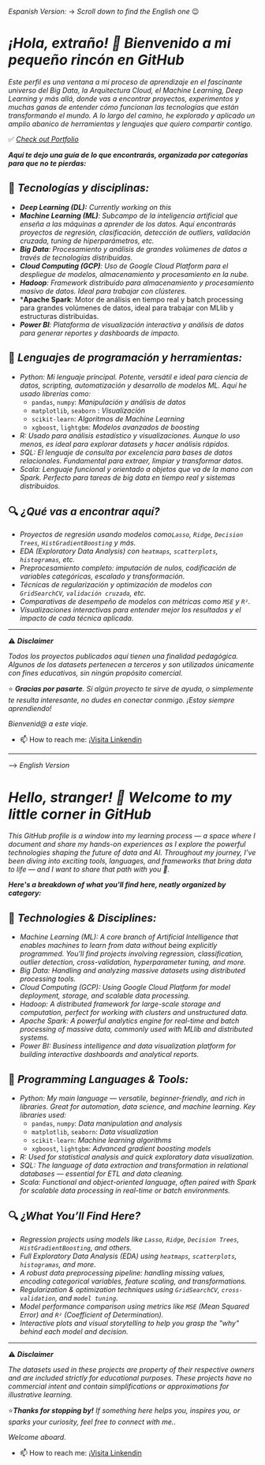 *Espanish Version:*  -> *Scroll down to find the English one* 😉
# *¡Hola, extraño! 👋 Bienvenido a mi pequeño rincón en GitHub*

*Este perfil es una ventana a mi proceso de aprendizaje en el fascinante universo del Big Data, la Arquitectura Cloud, el Machine Learning, Deep Learning y más allá, donde vas a encontrar proyectos, experimentos y muchas ganas de entender cómo funcionan las tecnologías que están transformando el mundo. A lo largo del camino, he explorado y aplicado un amplio abanico de herramientas y lenguajes que quiero compartir contigo.*

✅ *[Check out Portfolio](https://github.com/Oridi24/Portfolio.git)*

***Aquí te dejo una guía de lo que encontrarás, organizada por categorías para que no te pierdas:***

## 🧠 *Tecnologías y disciplinas:*
- ***Deep Learning (DL):** Currently working on this*
- ***Machine Learning (ML)**: Subcampo de la inteligencia artificial que enseña a las máquinas a aprender de los datos. Aquí encontrarás proyectos de regresión, clasificación, detección de outliers, validación cruzada, tuning de hiperparámetros, etc.*
- ***Big Data**: Procesamiento y análisis de grandes volúmenes de datos a través de tecnologías distribuidas.*
- ***Cloud Computing (GCP)**: Uso de Google Cloud Platform para el despliegue de modelos, almacenamiento y procesamiento en la nube.*
- ***Hadoop**: Framework distribuido para almacenamiento y procesamiento masivo de datos. Ideal para trabajar con clústeres.*
- ***Apache Spark**: Motor de análisis en tiempo real y batch processing para grandes volúmenes de datos, ideal para trabajar con MLlib y estructuras distribuidas.
- ***Power BI**: Plataforma de visualización interactiva y análisis de datos para generar reportes y dashboards de impacto.*

## 🤖 *Lenguajes de programación y herramientas:*
- *Python: Mi lenguaje principal. Potente, versátil e ideal para ciencia de datos, scripting, automatización y desarrollo de modelos ML. Aquí he usado librerías como:*
  * `pandas`, `numpy`: *Manipulación y análisis de datos*
  * `matplotlib`, `seaborn` : *Visualización*
  * `scikit-learn`: *Algoritmos de Machine Learning*
  * `xgboost`, `lightgbm`: *Modelos avanzados de boosting*
- *R: Usado para análisis estadístico y visualizaciones. Aunque lo uso menos, es ideal para explorar datasets y hacer análisis rápidos.*
- *SQL: El lenguaje de consulta por excelencia para bases de datos relacionales. Fundamental para extraer, limpiar y transformar datos.*
- *Scala: Lenguaje funcional y orientado a objetos que va de la mano con Spark. Perfecto para tareas de big data en tiempo real y sistemas distribuidos.*

## 🔍 *¿Qué vas a encontrar aquí?*
- *Proyectos de regresión usando modelos como`Lasso`, `Ridge`, `Decision Trees`, `HistGradientBoosting` y más.*
- *EDA (Exploratory Data Analysis) con `heatmaps`, `scatterplots`, `histogramas`, etc.*
- *Preprocesamiento completo: imputación de nulos, codificación de variables categóricas, escalado y transformación.*
- *Técnicas de regularización y optimización de modelos con `GridSearchCV`, `validación cruzada`, etc.*
- *Comparativas de desempeño de modelos con métricas como `MSE` y `R²`.*
- *Visualizaciones interactivas para entender mejor los resultados y el impacto de cada técnica aplicada.*

---
 ⚠️ ***Disclaimer***

*Todos los proyectos publicados aquí tienen una finalidad pedagógica. Algunos de los datasets pertenecen a terceros y son utilizados únicamente con fines educativos, sin ningún propósito comercial.*

⭐️ ***Gracias por pasarte**. Si algún proyecto te sirve de ayuda, o simplemente te resulta interesante, no dudes en conectar conmigo. ¡Estoy siempre aprendiendo!*

*Bienvenid@ a este viaje.*
- 📫 How to reach me: [¡Visita Linkendin](https://www.linkedin.com/in/orionis-di-ciaccio-168592185/)
  
---

--> *English Version*

#  *Hello, stranger! 👋 Welcome to my little corner in GitHub*

*This GitHub profile is a window into my learning process — a space where I document and share my hands-on experiences as I explore the powerful technologies shaping the future of data and AI. Throughout my journey, I’ve been diving into exciting tools, languages, and frameworks that bring data to life — and I want to share that path with you 🚀.*

***Here's a breakdown of what you'll find here, neatly organized by category:***

## 🧠 *Technologies & Disciplines:*
- *Machine Learning (ML): A core branch of Artificial Intelligence that enables machines to learn from data without being explicitly programmed. You'll find projects involving regression, classification, outlier detection, cross-validation, hyperparameter tuning, and more.*
- *Big Data: Handling and analyzing massive datasets using distributed processing tools.*
- *Cloud Computing (GCP): Using Google Cloud Platform for model deployment, storage, and scalable data processing.*
- *Hadoop: A distributed framework for large-scale storage and computation, perfect for working with clusters and unstructured data.*
- *Apache Spark: A powerful analytics engine for real-time and batch processing of massive data, commonly used with MLlib and distributed systems.*
- *Power BI: Business intelligence and data visualization platform for building interactive dashboards and analytical reports.*

## 🤖 *Programming Languages & Tools:*
- *Python: My main language — versatile, beginner-friendly, and rich in libraries. Great for automation, data science, and machine learning. Key libraries used:*
  *  `pandas`, `numpy`: *Data manipulation and analysis*
  *  `matplotlib`, `seaborn`: *Data visualization*
  * `scikit-learn`: *Machine learning algorithms*
  * `xgboost`, `lightgbm`: *Advanced gradient boosting models*
- *R: Used for statistical analysis and quick exploratory data visualization.*
- *SQL: The language of data extraction and transformation in relational databases — essential for ETL and data cleaning.*
- *Scala: Functional and object-oriented language, often paired with Spark for scalable data processing in real-time or batch environments.*
  
## 🔍 *¿What You’ll Find Here?*
- *Regression projects using models like `Lasso`, `Ridge`, `Decision Trees`, `HistGradientBoosting`, and others.*
- *Full Exploratory Data Analysis (EDA) using `heatmaps`, `scatterplots`, `histogramas`, and more.*
- *A robust data preprocessing pipeline: handling missing values, encoding categorical variables, feature scaling, and transformations.*
- *Regularization & optimization techniques using `GridSearchCV`, `cross-validation`, and `model tuning`.*
- *Model performance comparison using metrics like `MSE` (Mean Squared Error) and `R²` (Coefficient of Determination).*
- *Interactive plots and visual storytelling to help you grasp the "why" behind each model and decision.*
  
---

⚠️ ***Disclaimer***

*The datasets used in these projects are property of their respective owners and are included strictly for educational purposes. These projects have no commercial intent and contain simplifications or approximations for illustrative learning.*

⭐️***Thanks for stopping by!*** *If something here helps you, inspires you, or sparks your curiosity, feel free to connect with me..*

*Welcome aboard*.
- 📫 How to reach me: [¡Visita Linkendin](https://www.linkedin.com/in/orionis-di-ciaccio-168592185/) 
